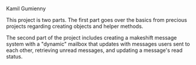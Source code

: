 Kamil Gumienny

This project is two parts. The first part goes over the basics from precious projects regarding creating objects and helper methods.

The second part of the project includes creating a makeshift message system with a "dynamic" mailbox that updates with messages users sent to each other, retrieving unread messages, and updating a message's read status. 
